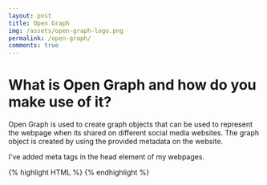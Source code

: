 ```yaml
---
layout: post
title: Open Graph
img: /assets/open-graph-logo.png
permalink: /open-graph/
comments: true
---
```


# What is Open Graph and how do you make use of it?

Open Graph is used to create graph objects that can be used to represent the webpage when its shared on different social media websites. The graph object is created by using the provided metadata on the website. 

I've added meta tags in the head element of my webpages.


{% highlight HTML %}
<meta property="og:title" content="{'{ page.title }'}" />
<meta property="og:type" content="website" />
<meta property="og:url" content="{'{ page.permalink }'}" />
<meta property="og:image" content="{'{ site.open-graph-img }'}" />
{% endhighlight %}